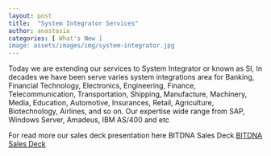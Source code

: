 ```yaml
---
layout: post
title:  "System Integrator Services"
author: anastasia
categories: [ What's New ]
image: assets/images/img/system-integrator.jpg
---
```

Today we are extending our services to System Integrator or known as SI, In decades we have been serve varies system integrations area for Banking, Financial Technology, Electronics, Engineering, Finance, Telecommunication, Transportation, Shipping, Manufacture, Machinery, Media, Education, Automotive, Insurances, Retail, Agriculture, Biotechnology, Airlines, and so on. Our expertise wide range from SAP, Windows Server, Amadeus, IBM AS/400 and etc

For read more our sales deck presentation here BITDNA Sales Deck <a href="https://docs.google.com/presentation/d/e/2PACX-1vQDlcnK3iOW0MR5QQTC7vLkeo81XUZfG4tOSgX8rEZ18w1LH5_p_z6qs7csRe-1K-MMb67ga1nAPprL/pub?start=false&loop=false&delayms=60000 " target="_blank">BITDNA Sales Deck</a>
